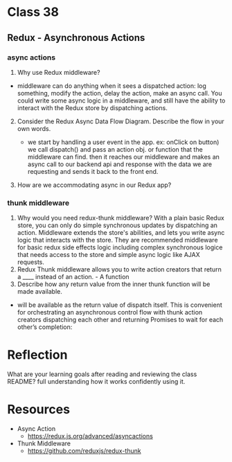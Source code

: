 # Class 38

## Redux - Asynchronous Actions

### async actions

1. Why use Redux middleware?

- middleware can do anything when it sees a dispatched action: log something, modify the action, delay the action, make an async call. You could write some async logic in a middleware, and still have the ability to interact with the Redux store by dispatching actions.

2. Consider the Redux Async Data Flow Diagram. Describe the flow in your own words.

   - we start by handling a user event in the app. ex: onClick on button) we call dispatch() and pass an action obj. or function that the middleware can find. then it reaches our middleware and makes an async call to our backend api and response with the data we are requesting and sends it back to the front end.

3. How are we accommodating async in our Redux app?

### thunk middleware

1. Why would you need redux-thunk middleware? With a plain basic Redux store, you can only do simple synchronous updates by dispatching an action. Middleware extends the store's abilities, and lets you write async logic that interacts with the store. They are recommended middleware for basic redux side effects logic including complex synchronous logice that needs access to the store and simple async logic like AJAX requests.
2. Redux Thunk middleware allows you to write action creators that return a \_\_\_\_ instead of an action. - A function
3. Describe how any return value from the inner thunk function will be made available.

- will be available as the return value of dispatch itself. This is convenient for orchestrating an asynchronous control flow with thunk action creators dispatching each other and returning Promises to wait for each other’s completion:

# Reflection

What are your learning goals after reading and reviewing the class README? full understanding how it works confidently using it.

# Resources

- Async Action
  - <https://redux.js.org/advanced/asyncactions>
- Thunk Middleware
  - <https://github.com/reduxjs/redux-thunk>

